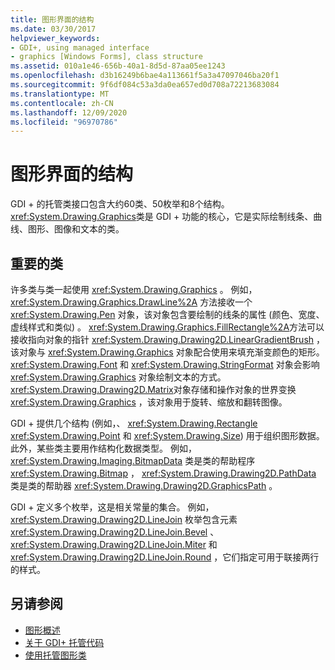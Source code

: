 ```yaml
---
title: 图形界面的结构
ms.date: 03/30/2017
helpviewer_keywords:
- GDI+, using managed interface
- graphics [Windows Forms], class structure
ms.assetid: 010a1e46-656b-40a1-8d5d-87aa05ee1243
ms.openlocfilehash: d3b16249b6bae4a113661f5a3a47097046ba20f1
ms.sourcegitcommit: 9f6df084c53a3da0ea657ed0d708a72213683084
ms.translationtype: MT
ms.contentlocale: zh-CN
ms.lasthandoff: 12/09/2020
ms.locfileid: "96970786"
---
```

# <a name="structure-of-the-graphics-interface"></a>图形界面的结构
GDI + 的托管类接口包含大约60类、50枚举和8个结构。 <xref:System.Drawing.Graphics>类是 GDI + 功能的核心，它是实际绘制线条、曲线、图形、图像和文本的类。  
  
## <a name="important-classes"></a>重要的类  
 许多类与类一起使用 <xref:System.Drawing.Graphics> 。 例如， <xref:System.Drawing.Graphics.DrawLine%2A> 方法接收一个 <xref:System.Drawing.Pen> 对象，该对象包含要绘制的线条的属性 (颜色、宽度、虚线样式和类似) 。 <xref:System.Drawing.Graphics.FillRectangle%2A>方法可以接收指向对象的指针 <xref:System.Drawing.Drawing2D.LinearGradientBrush> ，该对象与 <xref:System.Drawing.Graphics> 对象配合使用来填充渐变颜色的矩形。 <xref:System.Drawing.Font> 和 <xref:System.Drawing.StringFormat> 对象会影响 <xref:System.Drawing.Graphics> 对象绘制文本的方式。 <xref:System.Drawing.Drawing2D.Matrix>对象存储和操作对象的世界变换 <xref:System.Drawing.Graphics> ，该对象用于旋转、缩放和翻转图像。  
  
 GDI + 提供几个结构 (例如，、 <xref:System.Drawing.Rectangle> <xref:System.Drawing.Point> 和 <xref:System.Drawing.Size>) 用于组织图形数据。 此外，某些类主要用作结构化数据类型。 例如， <xref:System.Drawing.Imaging.BitmapData> 类是类的帮助程序 <xref:System.Drawing.Bitmap> ， <xref:System.Drawing.Drawing2D.PathData> 类是类的帮助器 <xref:System.Drawing.Drawing2D.GraphicsPath> 。  
  
 GDI + 定义多个枚举，这是相关常量的集合。 例如， <xref:System.Drawing.Drawing2D.LineJoin> 枚举包含元素 <xref:System.Drawing.Drawing2D.LineJoin.Bevel> 、 <xref:System.Drawing.Drawing2D.LineJoin.Miter> 和 <xref:System.Drawing.Drawing2D.LineJoin.Round> ，它们指定可用于联接两行的样式。  
  
## <a name="see-also"></a>另请参阅

- [图形概述](graphics-overview-windows-forms.md)
- [关于 GDI+ 托管代码](about-gdi-managed-code.md)
- [使用托管图形类](using-managed-graphics-classes.md)
